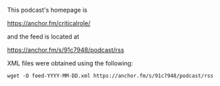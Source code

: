 This podcast's homepage is

https://anchor.fm/criticalrole/

and the feed is located at

https://anchor.fm/s/91c7948/podcast/rss

XML files were obtained using the following:

    wget -O feed-YYYY-MM-DD.xml https://anchor.fm/s/91c7948/podcast/rss
